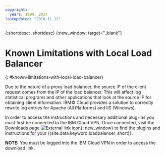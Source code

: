```yaml
---
copyright:
  years: 1994, 2017
lastupdated: "2018-11-12"
---
```


{:shortdesc: .shortdesc}
{:new_window: target="_blank"}

# Known Limitations with Local Load Balancer
{: #known-limitations-with-local-load-balancer}

Due to the nature of a proxy load balancer, the source IP of the client request comes from the IP of the load balancer. This will affect log statistical programs and other applications that look at the source IP for obtaining client information. IBM© Cloud provides a solution to correctly rewrite log entries for Apache (All Platforms) and IIS (Windows).

In order to access the instructions and necessary additional plug-ins you must first be connected to the IBM Cloud VPN. Once connected, visit the [Downloads page ![External link icon](../../icons/launch-glyph.svg "External link icon")](http://downloads.softlayer.local/loadbalancer/){: new_window} to find the plugins and instructions for your {{site.data.keyword.loadbalancer_short}}.

**NOTE:** You must be logged into the IBM Cloud VPN in order to access the download link.
